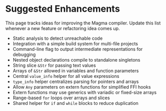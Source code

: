 # Suggested Enhancements

This page tracks ideas for improving the Magma compiler. Update this list whenever a new feature or refactoring idea comes up.

- Static analysis to detect unreachable code
- Integration with a simple build system for multi-file projects
- Command-line flag to output intermediate representations for debugging
- Nested object declarations compile to standalone singletons
- String slice `&Str` for passing text values
- Arrays of `&Str` allowed in variables and function parameters
- Central `value_info` helper for all value expressions
- `type_info` helper centralizes parsing for pointers and arrays
- Allow `Any` parameters on extern functions for simplified FFI hooks
- Extern functions may use generics with variadic or fixed-size arrays
- Range-based `for` loops over arrays and slices
 - Shared helper for `if` and `while` blocks to reduce duplication
